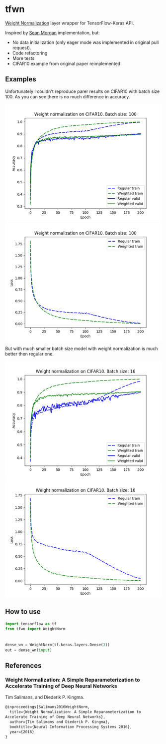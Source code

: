 # tfwn

[Weight Normalization](https://arxiv.org/abs/1602.07868) layer wrapper for TensorFlow-Keras API.

Inspired by [Sean Morgan](https://github.com/tensorflow/tensorflow/pull/21276) implementation, but:
- No data initialization (only eager mode was implemented in original pull request).
- Code refactoring
- More tests
- CIFAR10 example from original paper reimplemented

## Examples
Unfortunately I couldn't reproduce parer results on CIFAR10 with batch size 100.
As you can see there is no much difference in accuracy.

<img src="https://github.com/shkarupa-alex/tfwn/raw/master/examples/cifar10_accuracy_100.png">
<img src="https://github.com/shkarupa-alex/tfwn/raw/master/examples/cifar10_loss_100.png">


But with much smaller batch size model with weight normalization is much better then regular one.

<img src="https://github.com/shkarupa-alex/tfwn/raw/master/examples/cifar10_accuracy_16.png">
<img src="https://github.com/shkarupa-alex/tfwn/raw/master/examples/cifar10_loss_16.png">


## How to use
```python
import tensorflow as tf
from tfwn import WeightNorm


dense_wn = WeightNorm(tf.keras.layers.Dense(3))
out = dense_wn(input)
```


## References
### Weight Normalization: A Simple Reparameterization to Accelerate Training of Deep Neural Networks
Tim Salimans, and Diederik P. Kingma.

```
@inproceedings{Salimans2016WeightNorm,
  title={Weight Normalization: A Simple Reparameterization to Accelerate Training of Deep Neural Networks},
  author={Tim Salimans and Diederik P. Kingma},
  booktitle={Neural Information Processing Systems 2016},
  year={2016}
}
```

